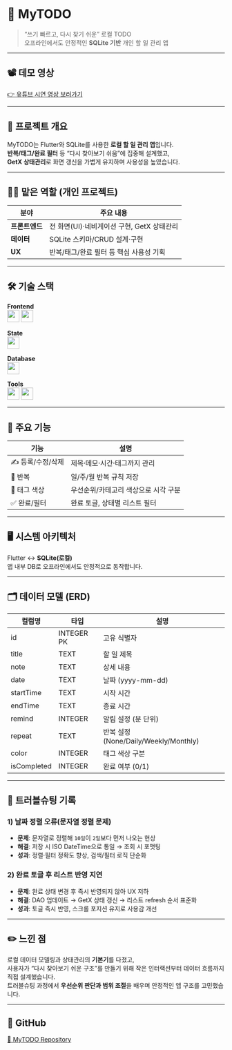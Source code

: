 # 📌 MyTODO
> “쓰기 빠르고, 다시 찾기 쉬운” 로컬 TODO  
> 오프라인에서도 안정적인 **SQLite 기반** 개인 할 일 관리 앱

---

## 📽️ 데모 영상
[👉 유튜브 시연 영상 보러가기](https://youtu.be/iErWG7Uz2GM)

---

## 🧩 프로젝트 개요
MyTODO는 Flutter와 SQLite를 사용한 **로컬 할 일 관리 앱**입니다.  
**반복/태그/완료 필터** 등 “다시 찾아보기 쉬움”에 집중해 설계했고,  
**GetX 상태관리**로 화면 갱신을 가볍게 유지하며 사용성을 높였습니다.

---

## 👨‍💻 맡은 역할 (개인 프로젝트)

| 분야 | 주요 내용 |
|---|---|
| **프론트엔드** | 전 화면(UI)·네비게이션 구현, GetX 상태관리 |
| **데이터** | SQLite 스키마/CRUD 설계·구현 |
| **UX** | 반복/태그/완료 필터 등 핵심 사용성 기획 |

---

## 🛠 기술 스택

**Frontend**  
<img src="https://img.shields.io/badge/Flutter-02569B?style=for-the-badge&logo=flutter&logoColor=white" height="28"/> <img src="https://img.shields.io/badge/Dart-0175C2?style=for-the-badge&logo=dart&logoColor=white" height="28"/>

**State**  
<img src="https://img.shields.io/badge/GetX-2E7D32?style=for-the-badge" height="28"/>

**Database**  
<img src="https://img.shields.io/badge/SQLite-003B57?style=for-the-badge&logo=sqlite&logoColor=white" height="28"/>

**Tools**  
<img src="https://img.shields.io/badge/VSCode-007ACC?style=for-the-badge&logo=visualstudiocode&logoColor=white" height="28"/> <img src="https://img.shields.io/badge/GitHub-181717?style=for-the-badge&logo=github&logoColor=white" height="28"/>

---

## 🌟 주요 기능

| 기능 | 설명 |
|---|---|
| ✍️ 등록/수정/삭제 | 제목·메모·시간·태그까지 관리 |
| 🔁 반복 | 일/주/월 반복 규칙 저장 |
| 🎨 태그 색상 | 우선순위/카테고리 색상으로 시각 구분 |
| ✅ 완료/필터 | 완료 토글, 상태별 리스트 필터 |

---

## 🖥️ 시스템 아키텍처
Flutter ↔ **SQLite(로컬)**  
앱 내부 DB로 오프라인에서도 안정적으로 동작합니다.

---

## 🗂 데이터 모델 (ERD)
| 컬럼명         | 타입         | 설명                                  |
| ------------- | ------------ | ------------------------------------- |
| id            | INTEGER PK   | 고유 식별자                            |
| title         | TEXT         | 할 일 제목                              |
| note          | TEXT         | 상세 내용                               |
| date          | TEXT         | 날짜 (yyyy-mm-dd)                      |
| startTime     | TEXT         | 시작 시간                               |
| endTime       | TEXT         | 종료 시간                               |
| remind        | INTEGER      | 알림 설정 (분 단위)                      |
| repeat        | TEXT         | 반복 설정 (None/Daily/Weekly/Monthly)  |
| color         | INTEGER      | 태그 색상 구분                          |
| isCompleted   | INTEGER      | 완료 여부 (0/1)                         |

---

## 🧠 트러블슈팅 기록

### 1) 날짜 정렬 오류(문자열 정렬 문제)
- **문제**: 문자열로 정렬해 `10일`이 `2일`보다 먼저 나오는 현상  
- **해결**: 저장 시 ISO DateTime으로 통일 → 조회 시 포맷팅  
- **성과**: 정렬·필터 정확도 향상, 검색/필터 로직 단순화

### 2) 완료 토글 후 리스트 반영 지연
- **문제**: 완료 상태 변경 후 즉시 반영되지 않아 UX 저하  
- **해결**: DAO 업데이트 → GetX 상태 갱신 → 리스트 refresh 순서 표준화  
- **성과**: 토글 즉시 반영, 스크롤 포지션 유지로 사용감 개선

---

## ✏️ 느낀 점
로컬 데이터 모델링과 상태관리의 **기본기**를 다졌고,  
사용자가 “다시 찾아보기 쉬운 구조”를 만들기 위해 작은 인터랙션부터 데이터 흐름까지 직접 설계했습니다.  
트러블슈팅 과정에서 **우선순위 판단과 범위 조절**을 배우며 안정적인 앱 구조를 고민했습니다.

---

## 📌 GitHub
[🔗 MyTODO Repository](https://github.com/donghun-ha/MyTODO)
